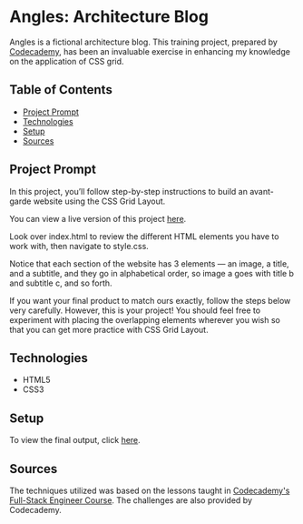 # **Angles: Architecture Blog**

Angles is a fictional architecture blog. This training project, prepared by [Codecademy](https://www.codecademy.com/learn/paths/full-stack-engineer-career-path), has been an invaluable exercise in enhancing my knowledge on the application of CSS grid.

## Table of Contents

- [Project Prompt](#project-prompt)
- [Technologies](#technologies)
- [Setup](#setup)
- [Sources](#sources)

## Project Prompt

In this project, you’ll follow step-by-step instructions to build an avant-garde website using the CSS Grid Layout.

You can view a live version of this project [here](https://content.codecademy.com/courses/learn-css-grid/project-iii/index.html).

Look over index.html to review the different HTML elements you have to work with, then navigate to style.css.

Notice that each section of the website has 3 elements — an image, a title, and a subtitle, and they go in alphabetical order, so image a goes with title b and subtitle c, and so forth.

If you want your final product to match ours exactly, follow the steps below very carefully. However, this is your project! You should feel free to experiment with placing the overlapping elements wherever you wish so that you can get more practice with CSS Grid Layout.

## Technologies

- HTML5
- CSS3

## Setup

To view the final output, click [here](https://daniellabrador.github.io/codecademy-architecture_blog/).

## Sources

The techniques utilized was based on the lessons taught in [Codecademy's Full-Stack Engineer Course](https://www.codecademy.com/learn/paths/full-stack-engineer-career-path
). The challenges are also provided by Codecademy.
